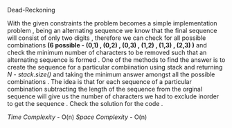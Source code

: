 Dead-Reckoning

With the given constraints the problem becomes a simple implementation problem , being an alternating sequence we know that the final sequence will consist of only two digits , therefore we can check for all possible combinations **(6 possible - (0,1) , (0,2) , (0,3) , (1,2) , (1,3) , (2,3) )** and check the minimum number of characters to be removed such that an alternating sequence is formed . One of the methods to find the answer is to create the sequence for a particular combiination using stack and returning *N - stack.size()* and taking the minimum answer amongst all the possible combinations . The idea is that for each sequence of a particular combination
subtracting the length of the sequence from the orginal sequence will give us the number of characters we had to exclude inorder to get the sequence . 
Check the solution for the code . 

*Time Complexity* - O(n)
*Space Complexity* - O(n)
